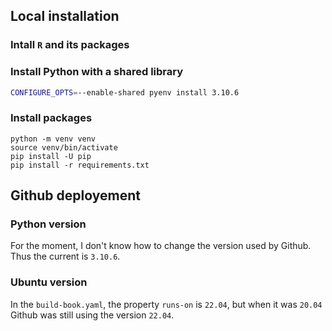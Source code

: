 ## Local installation

### Intall `R` and its packages


### Install Python with a shared library

```bash
CONFIGURE_OPTS=--enable-shared pyenv install 3.10.6
```

### Install packages

```
python -m venv venv
source venv/bin/activate
pip install -U pip
pip install -r requirements.txt
```

## Github deployement

### Python version

For the moment, I don't know how to change the version used by Github.
Thus the current is `3.10.6`.


### Ubuntu version

In the `build-book.yaml`, the property `runs-on` is `22.04`, but when it was `20.04` Github was still using the version `22.04`.
